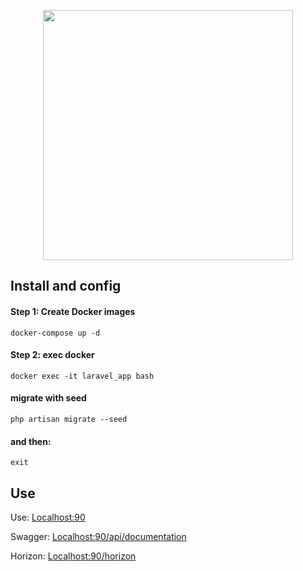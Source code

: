 <p align="center">
    <a href="https://laravel.com" target="_blank">
        <img src="https://raw.githubusercontent.com/laravel/art/master/logo-lockup/5%20SVG/2%20CMYK/1%20Full%20Color/laravel-logolockup-cmyk-red.svg" width="400">
    </a>
</p>

## Install and config
#### Step 1: Create Docker images

```
docker-compose up -d
```
#### Step 2: exec docker

```
docker exec -it laravel_app bash
```

####  migrate with seed
```
php artisan migrate --seed
```

#### and then:
```
exit
```

## Use

<p>
Use: <a href="http://localhost:90" target="_blank">Localhost:90</a>
</p>
<p>
Swagger: <a href="http://localhost:90/api/documentation" target="_blank">Localhost:90/api/documentation</a>
</p>
<p>
Horizon: <a href="http://localhost:90/horizon" target="_blank">Localhost:90/horizon</a>
</p>


